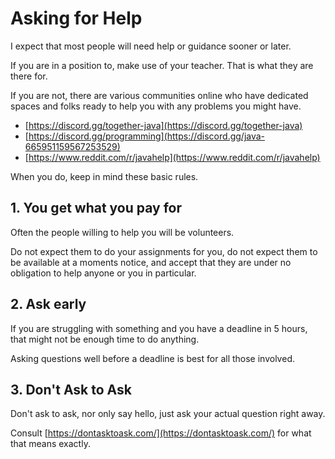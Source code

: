 # Asking for Help

I expect that most people will need help or guidance sooner or later.

If you are in a position to, make use of your teacher. That is what they
are there for.

If you are not, there are various communities online who have dedicated
spaces and folks ready to help you with any problems you might have.

- [https://discord.gg/together-java](https://discord.gg/together-java)
- [https://discord.gg/programming](https://discord.gg/java-665951159567253529)
- [https://www.reddit.com/r/javahelp](https://www.reddit.com/r/javahelp)

When you do, keep in mind these basic rules.

## 1. You get what you pay for

Often the people willing to help you will be volunteers. 

Do not expect them to do your
assignments for you, do not expect them to be available at a moments notice, and accept
that they are under no obligation to help anyone or you in particular.

## 2. Ask early

If you are struggling with something and you have a deadline in 5 hours, that might not
be enough time to do anything.

Asking questions well before a deadline is best for all those involved.

## 3. Don't Ask to Ask

Don't ask to ask, nor only say hello, just ask your actual question right away.

Consult [https://dontasktoask.com/](https://dontasktoask.com/) for what that means exactly.



